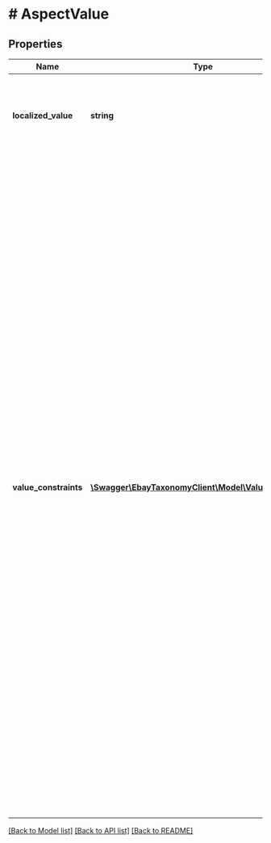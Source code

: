 # # AspectValue

## Properties

Name | Type | Description | Notes
------------ | ------------- | ------------- | -------------
**localized_value** | **string** | The localized value of this aspect. Note: This value is always localized for the specified marketplace. | [optional]
**value_constraints** | [**\Swagger\EbayTaxonomyClient\Model\ValueConstraint[]**](ValueConstraint.md) | Not returned if the value of the localizedValue field can always be selected for this aspect of the specified category. Contains a list of the dependencies that identify when the value of the localizedValue field is available for the current aspect. Each dependency specifies the values of another aspect of the same category (a control aspect), for which the current value of the current aspect can also be selected by the seller. Example: A shirt is available in three sizes and three colors, but only the Small and Medium sizes come in Green. Thus for the Color aspect, the value Green is constrained by its dependency on Size (the control aspect). Only when the Size aspect value is Small or Medium, can the Color aspect value of Green be selected by the seller. | [optional]

[[Back to Model list]](../../README.md#models) [[Back to API list]](../../README.md#endpoints) [[Back to README]](../../README.md)
